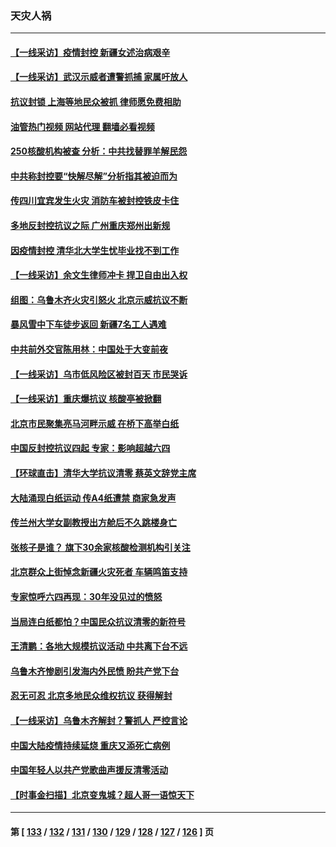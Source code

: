 ### 天灾人祸
---
#### [【一线采访】疫情封控 新疆女述治病艰辛](../../pages/ncid280/n13875400.md?11300845) 
#### [【一线采访】武汉示威者遭警抓捕 家属吁放人](../../pages/ncid280/n13875391.md?11300845) 
#### [抗议封锁 上海等地民众被抓 律师愿免费相助](../../pages/ncid280/n13875401.md?11300845) 
#### [油管热门视频 网站代理 翻墙必看视频](http://138.2.39.72:81/youtube.html?epic-marker?11300845)
#### [250核酸机构被查 分析：中共找替罪羊解民怨](../../pages/ncid280/n13875428.md?11300845) 
#### [中共称封控要“快解尽解”分析指其被迫而为](../../pages/ncid280/n13875383.md?11300845) 
#### [传四川宜宾发生火灾 消防车被封控铁皮卡住](../../pages/ncid280/n13875316.md?11300845) 
#### [多地反封控抗议之际 广州重庆郑州出新规](../../pages/ncid280/n13875328.md?11300845) 
#### [因疫情封控 清华北大学生忧毕业找不到工作](../../pages/ncid280/n13875187.md?11300845) 
#### [【一线采访】余文生律师冲卡 捍卫自由出入权](../../pages/ncid280/n13874967.md?11300845) 
#### [组图：乌鲁木齐火灾引怒火 北京示威抗议不断](../../pages/ncid280/n13874830.md?11300845) 
#### [暴风雪中下车徒步返回 新疆7名工人遇难](../../pages/ncid280/n13874997.md?11300845) 
#### [中共前外交官陈用林：中国处于大变前夜](../../pages/ncid280/n13874588.md?11300845) 
#### [【一线采访】乌市低风险区被封百天 市民哭诉](../../pages/ncid280/n13874587.md?11300845) 
#### [【一线采访】重庆爆抗议 核酸亭被掀翻](../../pages/ncid280/n13874621.md?11300845) 
#### [北京市民聚集亮马河畔示威 在桥下高举白纸](../../pages/ncid280/n13874600.md?11300845) 
#### [中国反封控抗议四起 专家：影响超越六四](../../pages/ncid280/n13874566.md?11300845) 
#### [【环球直击】清华大学抗议清零 蔡英文辞党主席](../../pages/ncid280/n13874575.md?11300845) 
#### [大陆涌现白纸运动 传A4纸遭禁 商家急发声](../../pages/ncid280/n13874524.md?11300845) 
#### [传兰州大学女副教授出方舱后不久跳楼身亡](../../pages/ncid280/n13874453.md?11300845) 
#### [张核子是谁？ 旗下30余家核酸检测机构引关注](../../pages/ncid280/n13874195.md?11300845) 
#### [北京群众上街悼念新疆火灾死者 车辆鸣笛支持](../../pages/ncid280/n13874294.md?11300845) 
#### [专家惊呼六四再现：30年没见过的愤怒](../../pages/ncid280/n13874138.md?11300845) 
#### [当局连白纸都怕？中国民众抗议清零的新符号](../../pages/ncid280/n13874102.md?11300845) 
#### [王清鹏：各地大规模抗议活动 中共离下台不远](../../pages/ncid280/n13874071.md?11300845) 
#### [乌鲁木齐惨剧引发海内外民愤 盼共产党下台](../../pages/ncid280/n13874046.md?11300845) 
#### [忍无可忍 北京多地民众维权抗议 获得解封](../../pages/ncid280/n13874008.md?11300845) 
#### [【一线采访】乌鲁木齐解封？警抓人 严控言论](../../pages/ncid280/n13873962.md?11300845) 
#### [中国大陆疫情持续延烧 重庆又添死亡病例](../../pages/ncid280/n13873998.md?11300845) 
#### [中国年轻人以共产党歌曲声援反清零活动](../../pages/ncid280/n13873922.md?11300845) 
#### [【时事金扫描】北京变鬼城？超人哥一语惊天下](../../pages/ncid280/n13873715.md?11300845) 

---
#### 第 [ [133](./133.md?11300845) / [132](./132.md?11300845) / [131](./131.md?11300845) / [130](./130.md?11300845) / [129](./129.md?11300845) / [128](./128.md?11300845) / [127](./127.md?11300845) / [126](./126.md?11300845) ] 页
